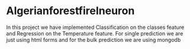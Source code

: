 # AlgerianforestfireIneuron

In this project we have implemented Classification on the classes feature and Regression on the Temperature feature. 
For single prediction we are just using html forms and for the bulk prediction we are using mongodb
